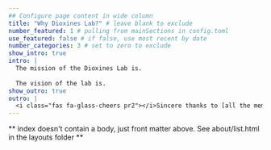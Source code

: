```yaml
---
## Configure page content in wide column
title: "Why Dioxines Lab?" # leave blank to exclude
number_featured: 1 # pulling from mainSections in config.toml
use_featured: false # if false, use most recent by date
number_categories: 3 # set to zero to exclude
show_intro: true
intro: |
  The mission of the Dioxines Lab is.
  
  The vision of the lab is.
show_outro: true
outro: |
  <i class="fas fa-glass-cheers pr2"></i>Sincere thanks to [all the members of the lab](https://dioxineslab.netlify.app/staff/) for her help naming this website work!
---
```


** index doesn't contain a body, just front matter above.
See about/list.html in the layouts folder **
